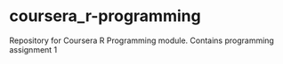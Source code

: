 coursera_r-programming
======================

Repository for Coursera R Programming module. Contains programming assignment 1
